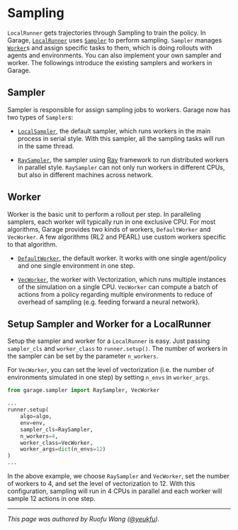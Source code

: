 # Sampling

`LocalRunner` gets trajectories through Sampling to train the policy. In
Garage, [`LocalRunner`](https://github.com/rlworkgroup/garage/blob/a767dcb95988abc14165a2a320ee39932a1c85ca/src/garage/experiment/local_runner.py)
uses [`Sampler`](https://github.com/rlworkgroup/garage/blob/a767dcb95988abc14165a2a320ee39932a1c85ca/src/garage/sampler/sampler.py)
to perform sampling. `Sampler` manages [`Worker`](https://github.com/rlworkgroup/garage/blob/a767dcb95988abc14165a2a320ee39932a1c85ca/src/garage/sampler/worker.py)s
and assign specific tasks to them, which is doing rollouts with agents and
environments. You can also implement your own sampler and worker. The
followings introduce the existing samplers and workers in Garage.

## Sampler

Sampler is responsible for assign sampling jobs to workers. Garage now has
two types of `Sampler`s:

- [`LocalSampler`](https://github.com/rlworkgroup/garage/blob/a767dcb95988abc14165a2a320ee39932a1c85ca/src/garage/sampler/local_sampler.py),
the default sampler, which runs workers in the main process in serial style.
With this sampler, all the sampling tasks will run in the same thread.

- [`RaySampler`](https://github.com/rlworkgroup/garage/blob/master/src/garage/sampler/ray_sampler.py),
the sampler using [Ray](https://github.com/ray-project/ray) framework to run
distributed workers in parallel style. `RaySampler` can not only run workers in
different CPUs, but also in different machines across network.

## Worker

Worker is the basic unit to perform a rollout per step. In paralleling
samplers, each worker will typically run in one exclusive CPU. For most
algorithms, Garage provides two kinds of workers, `DefaultWorker` and
`VecWorker`. A few algorithms (RL2 and PEARL) use custom workers specific to
that algorithm.

- [`DefaultWorker`](https://github.com/rlworkgroup/garage/blob/master/src/garage/sampler/default_worker.py),
the default worker. It works with one single agent/policy and one single
environment in one step.

- [`VecWorker`](https://github.com/rlworkgroup/garage/blob/master/src/garage/sampler/vec_worker.py),
the worker with Vectorization, which runs multiple instances of the simulation
on a single CPU. `VecWorker` can compute a batch of actions from a policy
regarding multiple environments to reduce of overhead of sampling (e.g. feeding
forward a neural network).

## Setup Sampler and Worker for a LocalRunner

Setup the sampler and worker for a `LocalRunner` is easy. Just passing
`sampler_cls` and `worker_class` to `runner.setup()`. The number of workers in
the sampler can be set by the parameter `n_workers`.

For `VecWorker`, you can set the level of vectorization (i.e. the number of
environments simulated in one step) by setting `n_envs` in `worker_args`.

```py
from garage.sampler import RaySampler, VecWorker

...
runner.setup(
    algo=algo,
    env=env,
    sampler_cls=RaySampler,
    n_workers=4,
    worker_class=VecWorker,
    worker_args=dict(n_envs=12)
)
...
```

In the above example, we choose `RaySampler` and `VecWorker`, set the number
of workers to 4, and set the level of vectorization to 12. With this
configuration, sampling will run in 4 CPUs in parallel and each worker will
sample 12 actions in one step.

----

*This page was authored by Ruofu Wang ([@yeukfu](https://github.com/yeukfu)).*
